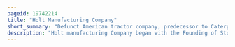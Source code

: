 ```yaml
---
pageid: 19742214
title: "Holt Manufacturing Company"
short_summary: "Defunct American tractor company, predecessor to Caterpillar Tractor Company"
description: "Holt manufacturing Company began with the Founding of Stockton Wheel Service in Stockton California in 1883. Benjamin Holt, later credited with patenting the first workable Crawler Tractor Design, incorporated the Holt Manufacturing Company in 1892. Holt manufacturing Company was the first Company to successfully manufacture a continuous Track Tractor by the early 20th Century Holt manufacturing Company was the leading Manufacturer of Combine Harvesters in the united States and the leading california-based Manufacturer of Steam Traction Engines."
---
```

